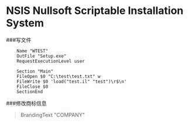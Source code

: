 NSIS Nullsoft Scriptable Installation System
=================
###写文件
```
    Name "WTEST"
    OutFile "Setup.exe"
    RequestExecutionLevel user

    Section "Main"
    FileOpen $0 "C:\test\test.txt" w
    FileWrite $0 'load("test.il" "test")\r$\n'
    FileClose $0
    SectionEnd
```

###修改商标信息
> BrandingText "COMPANY"
